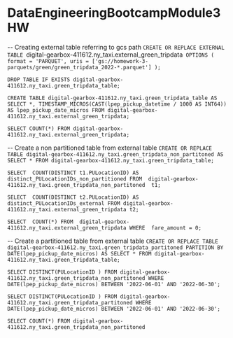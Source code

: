 # DataEngineeringBootcampModule3HW


-- Creating external table referring to gcs path
`CREATE OR REPLACE EXTERNAL TABLE `digital-gearbox-411612.ny_taxi.external_green_tripdata`
OPTIONS (
  format = 'PARQUET',
  uris = ['gs://homework-3-parquets/green/green_tripdata_2022-*.parquet']
);`

`DROP TABLE IF EXISTS digital-gearbox-411612.ny_taxi.green_tripdata_table;`

`CREATE TABLE digital-gearbox-411612.ny_taxi.green_tripdata_table AS
SELECT
    *,
    TIMESTAMP_MICROS(CAST(lpep_pickup_datetime / 1000 AS INT64)) AS lpep_pickup_date_micros
FROM
    digital-gearbox-411612.ny_taxi.external_green_tripdata;`

`SELECT COUNT(*) FROM digital-gearbox-411612.ny_taxi.external_green_tripdata;`

-- Create a non partitioned table from external table
`CREATE OR REPLACE TABLE digital-gearbox-411612.ny_taxi.green_tripdata_non_partitoned AS
SELECT * FROM digital-gearbox-411612.ny_taxi.green_tripdata_table;`

`SELECT 
    COUNT(DISTINCT t1.PULocationID) AS distinct_PULocationIDs_non_partitioned
FROM 
    digital-gearbox-411612.ny_taxi.green_tripdata_non_partitoned  t1;`
    

`SELECT 
   COUNT(DISTINCT t2.PULocationID) AS distinct_PULocationIDs_external
FROM
   digital-gearbox-411612.ny_taxi.external_green_tripdata t2;`

`SELECT 
    COUNT(*)
FROM 
    digital-gearbox-411612.ny_taxi.external_green_tripdata
WHERE 
    fare_amount = 0;`


-- Create a partitioned table from external table
`CREATE OR REPLACE TABLE digital-gearbox-411612.ny_taxi.green_tripdata_partitoned
PARTITION BY
  DATE(lpep_pickup_date_micros) AS
SELECT * FROM digital-gearbox-411612.ny_taxi.green_tripdata_table;`

`SELECT DISTINCT(PULocationID )
FROM digital-gearbox-411612.ny_taxi.green_tripdata_non_partitoned
WHERE DATE(lpep_pickup_date_micros) BETWEEN '2022-06-01' AND '2022-06-30';`

`SELECT DISTINCT(PULocationID )
FROM digital-gearbox-411612.ny_taxi.green_tripdata_partitoned
WHERE DATE(lpep_pickup_date_micros) BETWEEN '2022-06-01' AND '2022-06-30';`

`SELECT COUNT(*)
FROM digital-gearbox-411612.ny_taxi.green_tripdata_non_partitoned`
